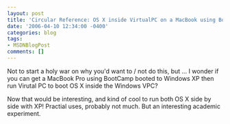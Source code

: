 ```yaml
---
layout: post
title: 'Circular Reference: OS X inside VirtualPC on a MacBook using Boot Camp?'
date: '2006-04-10 12:34:00 -0400'
categories: blog
tags:
- MSDNBlogPost
comments: []
---
```


Not to start a holy war on why you'd want to / not do this, but ... I wonder if you can get a MacBook Pro using BootCamp booted to Windows XP then run Virutal PC to boot OS X inside the Windows VPC?

Now that would be interesting, and kind of cool to run both OS X side by side with XP!  Practial uses, probably not much.  But an interesting academic experiment.